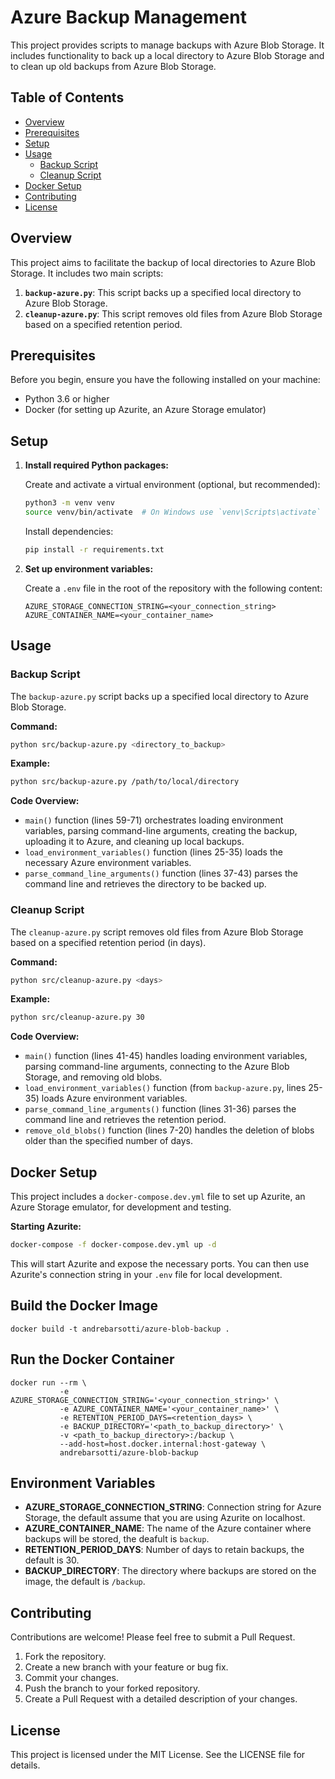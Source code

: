 # Azure Backup Management

This project provides scripts to manage backups with Azure Blob Storage. It includes functionality to back up a local directory to Azure Blob Storage and to clean up old backups from Azure Blob Storage.

## Table of Contents

- [Overview](#overview)
- [Prerequisites](#prerequisites)
- [Setup](#setup)
- [Usage](#usage)
  - [Backup Script](#backup-script)
  - [Cleanup Script](#cleanup-script)
- [Docker Setup](#docker-setup)
- [Contributing](#contributing)
- [License](#license)

## Overview

This project aims to facilitate the backup of local directories to Azure Blob Storage. It includes two main scripts:

1. **`backup-azure.py`**: This script backs up a specified local directory to Azure Blob Storage.
2. **`cleanup-azure.py`**: This script removes old files from Azure Blob Storage based on a specified retention period.

## Prerequisites

Before you begin, ensure you have the following installed on your machine:

- Python 3.6 or higher
- Docker (for setting up Azurite, an Azure Storage emulator)

## Setup

1. **Install required Python packages:**

    Create and activate a virtual environment (optional, but recommended):

    ```bash
    python3 -m venv venv
    source venv/bin/activate  # On Windows use `venv\Scripts\activate`
    ```

    Install dependencies:

    ```bash
    pip install -r requirements.txt
    ```

2. **Set up environment variables:**

   Create a `.env` file in the root of the repository with the following content:

    ```env
    AZURE_STORAGE_CONNECTION_STRING=<your_connection_string>
    AZURE_CONTAINER_NAME=<your_container_name>
    ```

## Usage

### Backup Script

The `backup-azure.py` script backs up a specified local directory to Azure Blob Storage.

**Command:**

```bash
python src/backup-azure.py <directory_to_backup>
```

**Example:**

```bash
python src/backup-azure.py /path/to/local/directory
```

**Code Overview:**

- `main()` function (lines 59-71) orchestrates loading environment variables, parsing command-line arguments, creating the backup, uploading it to Azure, and cleaning up local backups.
- `load_environment_variables()` function (lines 25-35) loads the necessary Azure environment variables.
- `parse_command_line_arguments()` function (lines 37-43) parses the command line and retrieves the directory to be backed up.

### Cleanup Script

The `cleanup-azure.py` script removes old files from Azure Blob Storage based on a specified retention period (in days).

**Command:**

```bash
python src/cleanup-azure.py <days>
```

**Example:**

```bash
python src/cleanup-azure.py 30
```

**Code Overview:**

- `main()` function (lines 41-45) handles loading environment variables, parsing command-line arguments, connecting to the Azure Blob Storage, and removing old blobs.
- `load_environment_variables()` function (from `backup-azure.py`, lines 25-35) loads Azure environment variables.
- `parse_command_line_arguments()` function (lines 31-36) parses the command line and retrieves the retention period.
- `remove_old_blobs()` function (lines 7-20) handles the deletion of blobs older than the specified number of days.

## Docker Setup

This project includes a `docker-compose.dev.yml` file to set up Azurite, an Azure Storage emulator, for development and testing.

**Starting Azurite:**

```bash
docker-compose -f docker-compose.dev.yml up -d
```

This will start Azurite and expose the necessary ports. You can then use Azurite's connection string in your `.env` file for local development.

## Build the Docker Image

```shell
docker build -t andrebarsotti/azure-blob-backup .
```

## Run the Docker Container

```shell
docker run --rm \
           -e AZURE_STORAGE_CONNECTION_STRING='<your_connection_string>' \
           -e AZURE_CONTAINER_NAME='<your_container_name>' \
           -e RETENTION_PERIOD_DAYS=<retention_days> \
           -e BACKUP_DIRECTORY='<path_to_backup_directory>' \
           -v <path_to_backup_directory>:/backup \
           --add-host=host.docker.internal:host-gateway \
           andrebarsotti/azure-blob-backup
```

## Environment Variables

- **AZURE_STORAGE_CONNECTION_STRING**: Connection string for Azure Storage, the default assume that you are using Azurite on localhost.
- **AZURE_CONTAINER_NAME**: The name of the Azure container where backups will be stored, the deafult is `backup`.
- **RETENTION_PERIOD_DAYS**: Number of days to retain backups, the default is 30.
- **BACKUP_DIRECTORY**: The directory where backups are stored on the image, the default is `/backup`.

## Contributing

Contributions are welcome! Please feel free to submit a Pull Request.

1. Fork the repository.
2. Create a new branch with your feature or bug fix.
3. Commit your changes.
4. Push the branch to your forked repository.
5. Create a Pull Request with a detailed description of your changes.

## License

This project is licensed under the MIT License. See the LICENSE file for details.
